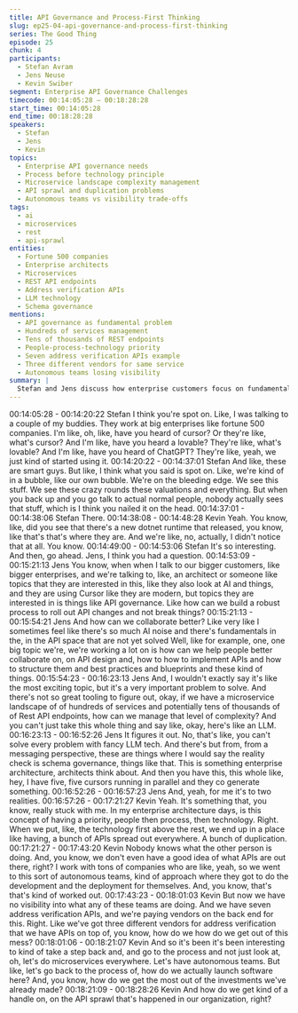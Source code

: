 ```yaml
---
title: API Governance and Process-First Thinking
slug: ep25-04-api-governance-and-process-first-thinking
series: The Good Thing
episode: 25
chunk: 4
participants:
  - Stefan Avram
  - Jens Neuse
  - Kevin Swiber
segment: Enterprise API Governance Challenges
timecode: 00:14:05:28 – 00:18:28:28
start_time: 00:14:05:28
end_time: 00:18:28:28
speakers:
  - Stefan
  - Jens
  - Kevin
topics:
  - Enterprise API governance needs
  - Process before technology principle
  - Microservice landscape complexity management
  - API sprawl and duplication problems
  - Autonomous teams vs visibility trade-offs
tags:
  - ai
  - microservices
  - rest
  - api-sprawl
entities:
  - Fortune 500 companies
  - Enterprise architects
  - Microservices
  - REST API endpoints
  - Address verification APIs
  - LLM technology
  - Schema governance
mentions:
  - API governance as fundamental problem
  - Hundreds of services management
  - Tens of thousands of REST endpoints
  - People-process-technology priority
  - Seven address verification APIs example
  - Three different vendors for same service
  - Autonomous teams losing visibility
summary: |
  Stefan and Jens discuss how enterprise customers focus on fundamental API governance problems rather than cutting-edge AI. Jens explains the challenge of managing hundreds of microservices with tens of thousands of endpoints. Kevin emphasizes the "people, then process, then technology" principle, sharing examples of API sprawl where companies unknowingly have multiple duplicate services from different vendors due to lack of visibility from autonomous team structures.
---
```


00:14:05:28 - 00:14:20:22
Stefan
I think you're spot on. Like, I was talking to a couple of my buddies. They work at big enterprises
like fortune 500 companies. I'm like, oh, like, have you heard of cursor? Or they're like, what's
cursor? And I'm like, have you heard a lovable? They're like, what's lovable? And I'm like, have
you heard of ChatGPT? They're like, yeah, we just kind of started using it.
00:14:20:22 - 00:14:37:01
Stefan
And like, these are smart guys. But like, I think what you said is spot on. Like, we're kind of in a
bubble, like our own bubble. We're on the bleeding edge. We see this stuff. We see these crazy
rounds these valuations and everything. But when you back up and you go talk to actual normal
people, nobody actually sees that stuff, which is I think you nailed it on the head.
00:14:37:01 - 00:14:38:06
Stefan
There.
00:14:38:08 - 00:14:48:28
Kevin
Yeah. You know, like, did you see that there's a new dotnet runtime that released, you know, like
that's that's where they are. And we're like, no, actually, I didn't notice that at all. You know.
00:14:49:00 - 00:14:53:06
Stefan
It's so interesting. And then, go ahead. Jens, I think you had a question.
00:14:53:09 - 00:15:21:13
Jens
You know, when when I talk to our bigger customers, like bigger enterprises, and we're talking
to, like, an architect or someone like topics that they are interested in this, like they also look at
AI and things, and they are using Cursor like they are modern, but topics they are interested in
is things like API governance. Like how can we build a robust process to roll out API changes
and not break things?
00:15:21:13 - 00:15:54:21
Jens
And how can we collaborate better? Like very like I sometimes feel like there's so much AI noise
and there's fundamentals in the, in the API space that are not yet solved Well, like for example,
one, one big topic we're, we're working a lot on is how can we help people better collaborate on,
on API design and, how to how to implement APIs and how to structure them and best practices
and blueprints and these kind of things.
00:15:54:23 - 00:16:23:13
Jens
And, I wouldn't exactly say it's like the most exciting topic, but it's a very important problem to
solve. And there's not so great tooling to figure out, okay, if we have a microservice landscape
of of hundreds of services and potentially tens of thousands of of Rest API endpoints, how can
we manage that level of complexity? And you can't just take this whole thing and say like, okay,
here's like an LLM.
00:16:23:13 - 00:16:52:26
Jens
It figures it out. No, that's like, you can't solve every problem with fancy LLM tech. And there's
but from, from a messaging perspective, these are things where I would say the reality check is
schema governance, things like that. This is something enterprise architecture, architects think
about. And then you have this, this whole like, hey, I have five, five cursors running in parallel
and they co generate something.
00:16:52:26 - 00:16:57:23
Jens
And, yeah, for me it's to two realities.
00:16:57:26 - 00:17:21:27
Kevin
Yeah. It's something that, you know, really stuck with me. In my enterprise architecture days, is
this concept of having a priority, people then process, then technology. Right. When we put, like,
the technology first above the rest, we end up in a place like having, a bunch of APIs spread out
everywhere. A bunch of duplication.
00:17:21:27 - 00:17:43:20
Kevin
Nobody knows what the other person is doing. And, you know, we don't even have a good idea
of what APIs are out there, right? I work with tons of companies who are like, yeah, so we went
to this sort of autonomous teams, kind of approach where they got to do the development and
the deployment for themselves. And, you know, that's that's kind of worked out.
00:17:43:23 - 00:18:01:03
Kevin
But now we have no visibility into what any of these teams are doing. And we have seven
address verification APIs, and we're paying vendors on the back end for this. Right. Like we've
got three different vendors for address verification that we have APIs on top of, you know, how
do we how do we get out of this mess?
00:18:01:06 - 00:18:21:07
Kevin
And so it's been it's been interesting to kind of take a step back and, and go to the process and
not just look at, oh, let's do microservices everywhere. Let's have autonomous teams. But like,
let's go back to the process of, how do we actually launch software here? And, you know, how
do we get the most out of the investments we've already made?
00:18:21:09 - 00:18:28:26
Kevin
And how do we get kind of a handle on, on the API sprawl that's happened in our organization,
right?